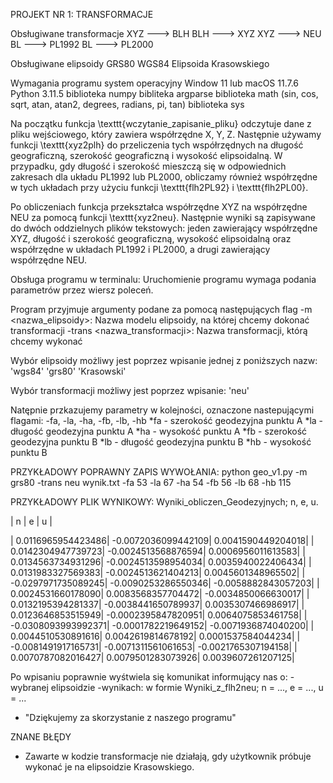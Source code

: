 PROJEKT NR 1: TRANSFORMACJE

Obsługiwane transformacje
XYZ ---> BLH
BLH ---> XYZ
XYZ ---> NEU
BL ---> PL1992
BL ---> PL2000

Obsługiwane elipsoidy
GRS80
WGS84
Elipsoida Krasowskiego

Wymagania programu
system operacyjny Window 11 lub macOS 11.7.6
Python 3.11.5
biblioteka numpy
bibliteka argparse
biblioteka math (sin, cos, sqrt, atan, atan2, degrees, radians, pi, tan)
biblioteka sys

Na początku funkcja \texttt{wczytanie\_zapisanie\_pliku} odczytuje dane z pliku wejściowego, który zawiera współrzędne X, Y, Z. Następnie używamy funkcji \texttt{xyz2plh} do przeliczenia tych współrzędnych na długość geograficzną, szerokość geograficzną i wysokość elipsoidalną. W przypadku, gdy długość i szerokość mieszczą się w odpowiednich zakresach dla układu PL1992 lub PL2000, obliczamy również współrzędne w tych układach przy użyciu funkcji \texttt{flh2PL92} i \texttt{flh2PL00}.

Po obliczeniach funkcja przekształca współrzędne XYZ na współrzędne NEU za pomocą funkcji \texttt{xyz2neu}. Następnie wyniki są zapisywane do dwóch oddzielnych plików tekstowych: jeden zawierający współrzędne XYZ, długość i szerokość geograficzną, wysokość elipsoidalną oraz współrzędne w układach PL1992 i PL2000, a drugi zawierający współrzędne NEU.

Obsługa programu w terminalu:
Uruchomienie programu wymaga podania parametrów przez wiersz poleceń.


Program przyjmuje argumenty podane za pomocą następujących flag
-m <nazwa_elipsoidy>: Nazwa modelu elipsoidy, na której chcemy dokonać transformacji
-trans <nazwa_transformacji>: Nazwa transformacji, którą chcemy wykonać

Wybór elipsoidy możliwy jest poprzez wpisanie jednej z poniższych nazw:
'wgs84'
'grs80'
'Krasowski'


Wybór transformacji możliwy jest poprzez wpisanie:
'neu'

Natępnie przkazujemy parametry w kolejności, oznaczone nastepującymi flagami:
-fa, -la, -ha, -fb, -lb, -hb
*fa - szerokość geodezyjna punktu A
*la - długość geodezyjna punktu A
*ha - wysokość punktu A
*fb - szerokość geodezyjna punktu B
*lb - długość geodezyjna punktu B
*hb - wysokość punktu B


PRZYKŁADOWY POPRAWNY ZAPIS WYWOŁANIA:
python geo_v1.py -m grs80 -trans neu wynik.txt -fa 53 -la 67 -ha 54 -fb 56 -lb 68 -hb 115

PRZYKŁADOWY PLIK WYNIKOWY:
Wyniki_obliczen_Geodezyjnych; n, e, u.

|                        n                         |                        e                         |                        u                         |

|                                0.0116965954423486|                               -0.0072036099442109|                                0.0041590449204018|
|                                0.0142304947739723|                               -0.0024513568876594|                                0.0006956011613583|
|                                0.0134563734931296|                               -0.0024513598954034|                                0.0035940022406434|
|                                0.0131983327569383|                               -0.0024513621404213|                                0.0045601348965502|
|                               -0.0297971735089245|                               -0.0090253286550346|                               -0.0058882843057203|
|                                0.0024531660178090|                                0.0083568357704472|                               -0.0034850066630017|
|                                0.0132195394281337|                               -0.0038441650789937|                                0.0035307466986917|
|                                0.0123646853515949|                               -0.0002395847820951|                                0.0064075853461758|
|                               -0.0308093993992371|                               -0.0001782219649152|                               -0.0071936874040200|
|                                0.0044510530891616|                                0.0042619814678192|                                0.0001537584044234|
|                               -0.0081491917165731|                               -0.0071311561061653|                               -0.0021765307194158|
|                                0.0070787082016427|                                0.0079501283073926|                                0.0039607261207125|


Po wpisaniu poprawnie wyśtwiela się komunikat informujący nas o:
-wybranej elipsoidzie 
-wynikach: w formie Wyniki_z_flh2neu; n = ..., e = ..., u = ...
- "Dziękujemy za skorzystanie z naszego programu"

ZNANE BŁĘDY
- Zawarte w kodzie transformacje nie działają, gdy użytkownik próbuje wykonać je na elipsoidzie Krasowskiego.
